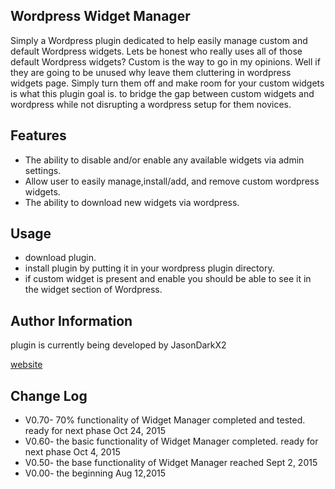 ## Wordpress Widget Manager
Simply a Wordpress plugin dedicated to help easily manage custom and default Wordpress widgets.
Lets be honest who really uses all of those default Wordpress widgets? Custom is the way to go in my opinions.
Well if they are going to be unused why leave them cluttering in wordpress widgets page. Simply turn them off and make room for your custom widgets is what this plugin goal is. to bridge the gap between custom widgets and wordpress while not disrupting a wordpress setup for them novices.   
## Features
* The ability to disable and/or enable any available widgets via admin settings.
* Allow user to easily manage,install/add, and remove custom wordpress widgets.
* The ability to download new widgets via wordpress.


## Usage
* download plugin.
* install plugin by putting it in your wordpress plugin directory.
* if custom widget is present and enable you should be able to see it in the widget section of Wordpress.  

## Author Information
plugin is currently being developed by JasonDarkX2

[website](http://www.jasondarkx2.com/)

## Change Log
* V0.70-  70% functionality of Widget Manager completed and tested. ready for next phase  Oct 24, 2015
* V0.60- the basic functionality of Widget Manager completed. ready for next phase  Oct 4, 2015
* V0.50- the base functionality of Widget Manager reached  Sept 2, 2015
* V0.00- the beginning Aug 12,2015  

